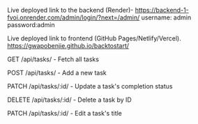 Live deployed link to the backend (Render)-
https://backend-1-fvoi.onrender.com/admin/login/?next=/admin/
username: admin
password:admin

Live deployed link to frontend (GitHub Pages/Netlify/Vercel).
https://gwapobenjie.github.io/backtostart/


GET /api/tasks/ - Fetch all tasks

POST /api/tasks/ - Add a new task

PATCH /api/tasks/:id/ - Update a task's completion status

DELETE /api/tasks/:id/ - Delete a task by ID

PATCH /api/tasks/:id/ - Edit a task's title


